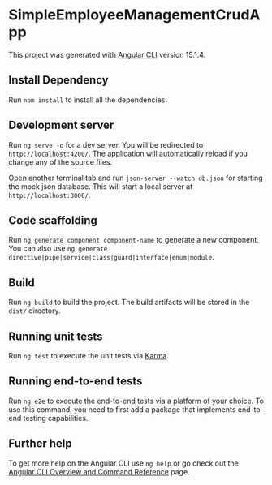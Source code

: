 # SimpleEmployeeManagementCrudApp

This project was generated with [Angular CLI](https://github.com/angular/angular-cli) version 15.1.4.

## Install Dependency
Run     `npm install` to install all the dependencies.

## Development server
Run `ng serve -o` for a dev server. You will be redirected to `http://localhost:4200/`. The application will automatically reload if you change any of the source files.

Open another terminal tab and run  `json-server --watch db.json` for starting the mock json database. This will start a local server at `http://localhost:3000/`.

## Code scaffolding

Run `ng generate component component-name` to generate a new component. You can also use `ng generate directive|pipe|service|class|guard|interface|enum|module`.

## Build

Run `ng build` to build the project. The build artifacts will be stored in the `dist/` directory.

## Running unit tests

Run `ng test` to execute the unit tests via [Karma](https://karma-runner.github.io).

## Running end-to-end tests

Run `ng e2e` to execute the end-to-end tests via a platform of your choice. To use this command, you need to first add a package that implements end-to-end testing capabilities.

## Further help

To get more help on the Angular CLI use `ng help` or go check out the [Angular CLI Overview and Command Reference](https://angular.io/cli) page.
